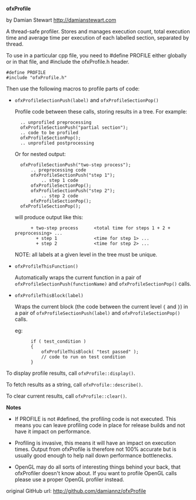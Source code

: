 **ofxProfile**

by Damian Stewart <http://damianstewart.com>

A thread-safe profiler. Stores and manages execution count, total execution time and average time per execution of each labelled section, separated by thread.

To use in a particular cpp file, you need to #define PROFILE either globally or in that file, and #include the ofxProfile.h header. 

	#define PROFILE
	#include "ofxProfile.h"

Then use the following macros to profile parts of code:

* `ofxProfileSectionPush(label)` and `ofxProfileSectionPop()`

  Profile code between these calls, storing results in a tree.
  For example:

        .. unprofiled preprocessing
        ofxProfileSectionPush("partial section");
        .. code to be profiled
        ofxProfileSectionPop();
        .. unprofiled postprocessing

  Or for nested output:

        ofxProfileSectionPush("two-step process");
            .. preprocessing code
            ofxProfileSectionPush("step 1");
                .. step 1 code
            ofxProfileSectionPop();
            ofxProfileSectionPush("step 2");
                .. step 2 code
            ofxProfileSectionPop();
        ofxProfileSectionPop();

  will produce output like this:
 
            + two-step process      <total time for steps 1 + 2 + preprocessing> ...
			  + step 1              <time for step 1> ...
			  + step 2              <time for step 2> ...

  NOTE: all labels at a given level in the tree must be unique.

* `ofxProfileThisFunction()`

  Automatically wraps the current function in a pair of `ofxProfileSectionPush(functionName)` and `ofxProfileSectionPop()` calls.

* `ofxProfileThisBlock(label)`

  Wraps the current block (the code between the current level `{` and `}`) in a pair of `ofxProfileSectionPush(label)` and `ofxProfileSectionPop()` calls.  

  eg:

            if ( test_condition )
            {
                ofxProfileThisBlock( "test passed" );
                // code to run on test condition
            }


To display profile results, call `ofxProfile::display()`. 

To fetch results as a string, call `ofxProfile::describe()`.

To clear current results, call `ofxProfile::clear()`.
 
**Notes**
 
* If PROFILE is not #defined, the profiling code is not executed. This means you can leave profiling code in place for release builds and not have it impact on performance.
 
* Profiling is invasive, this means it will have an impact on execution times. Output from ofxProfile is therefore not 100% accurate but is usually good enough to help nail down performance bottlenecks.
 
* OpenGL may do all sorts of interesting things behind your back, that ofxProfiler doesn't know about. If you want to profile OpenGL calls please use a proper OpenGL profiler instead.
 

original GitHub url: <http://github.com/damiannz/ofxProfile>
